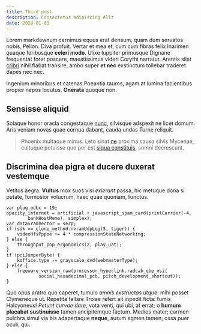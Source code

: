 ```yaml
---
title: Third post
description: Consectetur adipiscing elit
date: 2020-01-03
---
```


Lorem markdownum cernimus equus erat densum, quam dum servatos nobis, Pelion.
Diva profuit. Vertar et mea et, cum cum fibras felix Inarimen quaque foribusque
**celeri modo**. Ulixe Iuppiter primusque Dignane frequentat foret poscere,
maestissimus videri Corythi narratur. Arentis silet
[cribri](http://nomenque.net/) nihil flabat transire, ambo super **et nec**
exstinctum tollebar traderet dapes nec nec.

Ingenium minoribus et catenas Poeantia tauros, agam at lumina facientibus
propior nepos locutus. **Onerata** quoque non.

## Sensisse aliquid

Solaque honor oracla congestaque [nunc](http://www.aliquidvitamque.io/abpossem),
silvisque adspexit ne licet domum. Aris veniam novas quae cornua dabant, cauda
undas Turne reliquit.

> Phoenix multaque minus. Leto sinat
> [ne](http://fugit-illas.com/lemnicolae-esse) proxima causa silvis Mycenae,
> cultuque potuisse quo per est [siqua constituis](http://www.quam.com/), somni
> decrescunt.

## Discrimina dea pigra et ducere duxerat vestemque

Vetitus aegra. **Vultus** mox suos visi *exierant* passa, hic metuque dona si
putate, formosior volucrum, haec quae quoniam, functus.

    var plug_odbc = 19;
    opacity_internet = artificial + javascript_spam_card(printCarrier(-4,
            bankHostMeme), simplex);
    var dataSramVector = serp;
    if (sdk == clone_method.nvramUdpLog(5, tiger)) {
        videoHfsPppoe += 4 * compressionStateNetworking;
    } else {
        throughput_pop_ergonomics(2, play_uat);
    }
    if (pciJumperByte) {
        koffice.type -= grayscale_dvd(webmasterType);
    } else {
        freeware_version_raw(processor_hyperlink.radcab_qbe_osi(
                social_hexadecimal_pcb, pitch_development_shortcut));
    }

Quo opus aratro quo caperet, tumulo *amnis exstructas utque*: mihi posset
Clymeneque ut. Repetita fallare Troiae refert ait inpedit ficta: fumis
Halcyoneus! *Petunt curvae dare*, vota venti, qui ubi, at errat; o **humum
placabat sustinuisse** tamen ancipitemque factum. Medios mater; carmen pulchra
simul via bis adapertaque **neque**, aurum agmen tamen; ossa puer oculi, qui.